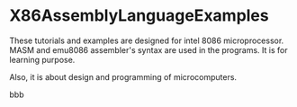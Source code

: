 # X86AssemblyLanguageExamples
These tutorials and examples are designed for intel 8086 microprocessor.  MASM and emu8086 assembler's syntax are used in the programs. It is for learning purpose. 

Also, it is about design and programming of microcomputers.

bbb
